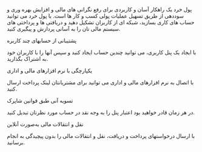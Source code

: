 


پول خرد یک راهکار آسان و کاربردی برای رفع نگرانی های مالی و افزایش بهره وری و سوددهی از طریق تسهیل عملیات پولی کسب و کار ها است. با پول خرد می توانید حساب های کاری بسازید، شبکه ای از کاربران تشکیل دهید و دریافتی ها و پرداختی های سیستم مالی تان را به آسانی پردازش و پیگیری کنید.




پشتیبانی از حسابهای چند کاربره

با ایجاد یک پنل کاربری، می توانید چندین حساب ایجاد کنید و سپس آنها را با کاربران خود به اشتراک بگذارید.




یکپارچگی با نرم افزارهای مالی و اداری

با اتصال به نرم افزارهای مالی و اداری می توانید برای مشتریانتان لینک پرداخت ارسال کنید.


تسویه آنی طبق قوانین شاپرک

در هر زمان قادر خواهید بود اعتبار پنل را به وجه نقد در حساب مورد نظرتان تبدیل کنید.


نقل و انتقالات مالی به‌صورت آنلاین

با ارسال درخواستهای پرداخت و دریافت، نقل و انتقالات مالی را بدون پیچیدگی به انجام برسانید.
